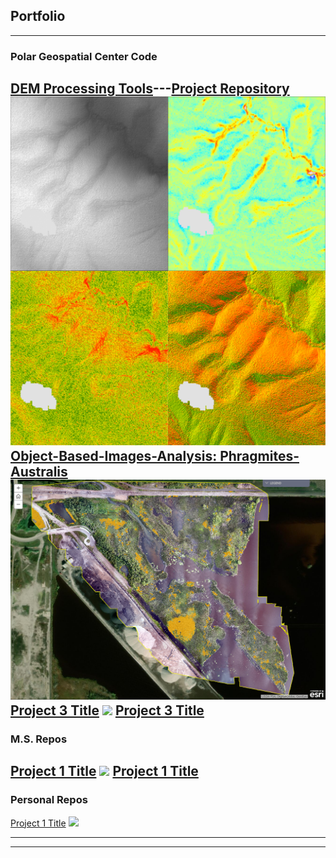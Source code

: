 ## Portfolio

---

### Polar Geospatial Center Code 

[DEM Processing Tools](/dem_processing)---[Project Repository](https://github.com/jeff-diz/dem_processing)
[<img src="images/dem_derivatives.png?raw=true"/>](https://github.com/jeff-diz/dem_processing)
<br>
[Object-Based-Images-Analysis: Phragmites-Australis](https://umn.maps.arcgis.com/apps/MapJournal/index.html?appid=c6c2aa9fa0684b92ae0e29a8bbb9212d)
[<img src="images/obia_phrag_thumn.PNG?raw=true"/>](https://umn.maps.arcgis.com/apps/MapJournal/index.html?appid=c6c2aa9fa0684b92ae0e29a8bbb9212d)
<br>
[Project 3 Title](http://example.com/)
<img src="images/dummy_thumbnail.jpg?raw=true"/>
[Project 3 Title](http://example.com/)
---

### M.S. Repos
[Project 1 Title](/sample_page)
<img src="images/dummy_thumbnail.jpg?raw=true"/>
[Project 1 Title](http://example.com/)
---
### Personal Repos
[Project 1 Title](/sample_page)
[<img src="images/dummy_thumbnail.jpg?raw=true"/>](http://example.com/)

---




---

